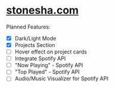 # [stonesha.com](http://stonesha.com)

Planned Features:
- [x] Dark/Light Mode
- [x] Projects Section
- [ ] Hover effect on project cards
- [ ] Integrate Spotify API
- [ ] "Now Playing" - Spotify API
- [ ] "Top Played" - Spotify API
- [ ] Audio/Music Visualizer for Spotify API
